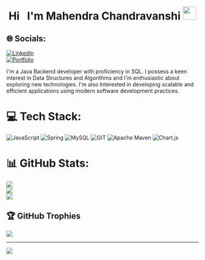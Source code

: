 <h1 align="center">
    Hi &nbsp;
    I'm Mahendra Chandravanshi
    <img src="https://camo.githubusercontent.com/d3359cb00ab0b5ed8f2e1fe3fceb4fbaf3b614340f8c0db99c17b9f50b351770/68747470733a2f2f656d6f6a69732e736c61636b6d6f6a69732e636f6d2f656d6f6a69732f696d616765732f313533313834393433302f343234362f626c6f622d73756e676c61737365732e6769663f31353331383439343330" width="35">
</h1>

## 🌐 Socials:
[![LinkedIn](https://img.shields.io/badge/LinkedIn-%230077B5.svg?logo=linkedin&logoColor=white)](https://www.linkedin.com/in/mahendra-chandravanshi-49a209178/)
<br>
[![Portfolio](https://img.shields.io/badge/Portfolio-8A2BE2)](https://mahendravanshi.github.io/)

 I'm a Java Backend developer with proficiency in SQL. I possess a keen interest in Data Structures and Algorithms and I'm enthusiastic about exploring new technologies. I'm also Interested in developing scalable and efficient applications using modern software development practices. 

# 💻 Tech Stack:
![JavaScript](https://img.shields.io/badge/javascript-%23323330.svg?style=for-the-badge&logo=javascript&logoColor=%23F7DF1E) ![Spring](https://img.shields.io/badge/spring-%236DB33F.svg?style=for-the-badge&logo=spring&logoColor=white) ![MySQL](https://img.shields.io/badge/mysql-%2300f.svg?style=for-the-badge&logo=mysql&logoColor=white) ![GIT](https://img.shields.io/badge/Git-fc6d26?style=for-the-badge&logo=git&logoColor=white)  ![Apache Maven](https://img.shields.io/badge/Apache%20Maven-C71A36?style=for-the-badge&logo=Apache%20Maven&logoColor=white) ![Chart.js](https://img.shields.io/badge/chart.js-F5788D.svg?style=for-the-badge&logo=chart.js&logoColor=white)
# 📊 GitHub Stats:
![](https://github-readme-stats.vercel.app/api?username=mahendravanshi&theme=dark&hide_border=false&include_all_commits=false&count_private=false)<br/>
![](https://github-readme-streak-stats.herokuapp.com/?user=mahendravanshi&theme=dark&hide_border=false)<br/>
![](https://github-readme-stats.vercel.app/api/top-langs/?username=mahendravanshi&theme=dark&hide_border=false&include_all_commits=false&count_private=false&layout=compact)

## 🏆 GitHub Trophies
![](https://github-profile-trophy.vercel.app/?username=mahendravanshi&theme=radical&no-frame=false&no-bg=true&margin-w=4)

---
[![](https://visitcount.itsvg.in/api?id=mahendravanshi&icon=0&color=0)](https://visitcount.itsvg.in)

<!-- Proudly created with GPRM ( https://gprm.itsvg.in ) -->